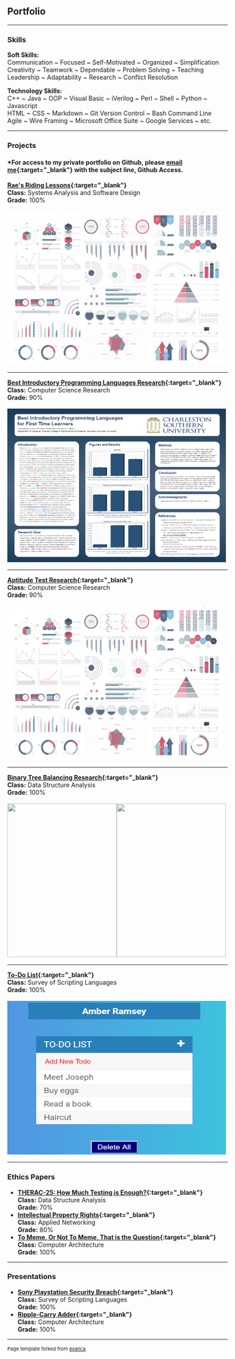 ## **Portfolio**

---

### **Skills**

**Soft Skills:**  
Communication ~ Focused ~ Self-Motivated ~ Organized ~ Simplification  
Creativity ~ Teamwork ~ Dependable ~ Problem Solving ~ Teaching  
Leadership ~ Adaptability ~ Research ~ Conflict Resolution
  
**Technology Skills:**    
C++ ~ Java ~ OOP ~ Visual Basic ~ iVerilog ~ Perl ~ Shell ~ Python ~ Javascript  
HTML ~ CSS ~ Markdown ~ Git Version Control ~ Bash Command Line    
Agile ~ Wire Framing ~ Microsoft Office Suite ~ Google Services ~ etc.  
  
---

### **Projects**

#### *For access to my private portfolio on Github, please [email me](amber.ramsey215@gmail.com){:target="_blank"} with the subject line, Github Access.  

**[Rae's Riding Lessons](https://github.com/HAWhitley/RRLWeb){:target="_blank"}**  
**Class:** Systems Analysis and Software Design  
**Grade:** 100%  
<br>
<img src="template/dummy_thumbnail.jpg?raw=true" width="500" height="350"/>

---

**[Best Introductory Programming Languages Research](https://drive.google.com/file/d/1DlkKvH1czGib6jgclBLHy70B3ONW9FNU/view?usp=sharing){:target="_blank"}**  
**Class:** Computer Science Research  
**Grade:** 90%  
<br>
<img src="images/Research Poster.PNG" width="500" height="350"/>

---

**[Aptitude Test Research](https://github.com/amber-ramsey/ds){:target="_blank"}**  
**Class:** Computer Science Research  
**Grade:** 90%  
<br>
<img src="template/dummy_thumbnail.jpg?raw=true" width="500" height="350"/>

---

**[Binary Tree Balancing Research](https://github.com/amber-ramsey/ds){:target="_blank"}**  
**Class:** Data Structure Analysis  
**Grade:** 100%  
<br>
<img src="images/Insertion.pdf" width="250" height="350"/><img src="images/Deletion.pdf" width="250" height="350"/>

---

**[To-Do List](https://codepen.io/amber-ramsey/pen/yLLZRaK){:target="_blank"}**  
**Class:** Survey of Scripting Languages  
**Grade:** 100%  
<br>
<img src="images/scripting portfolio pic.PNG?raw=true" width="500" height="350"/>

---

### **Ethics Papers**

- **[THERAC-25: How Much Testing is Enough?](https://drive.google.com/open?id=19GP49sL-eQ3qxJYdo39uoEOzC4SM5VmV){:target="_blank"}**  
  **Class:** Data Structure Analysis  
  **Grade:** 70%  
- **[Intellectual Property Rights](https://drive.google.com/open?id=1eUMaInn2lD8be3HHOWWXiogteJA1-4sM){:target="_blank"}**  
  **Class:** Applied Networking  
  **Grade:** 80%  
- **[To Meme, Or Not To Meme, That is the Question](https://drive.google.com/file/d/1FFw1WbWL7WApfXW1Yt5uZgcImldpEbor/view?usp=sharing){:target="_blank"}**  
  **Class:** Computer Architecture  
  **Grade:** 100%  

---

### **Presentations**

- **[Sony Playstation Security Breach](https://youtu.be/esssEReJ99c){:target="_blank"}**  
  **Class:** Survey of Scripting Languages  
  **Grade:** 100%  
- **[Ripple-Carry Adder](https://docs.google.com/presentation/d/1y-fy4Q30TYP0nPdgUIFEvORarMUUWeNnUso3PKB4f30/edit?usp=sharing){:target="_blank"}**  
  **Class:** Computer Architecture  
  **Grade:** 100%  

---

<p style="font-size:11px">Page template forked from <a href="https://github.com/evanca/quick-portfolio">evanca</a></p>
<!-- Remove above link if you don't want to attibute -->
